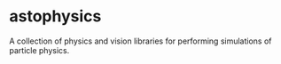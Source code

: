 # astophysics
A collection of physics and vision libraries for performing simulations of particle physics.
